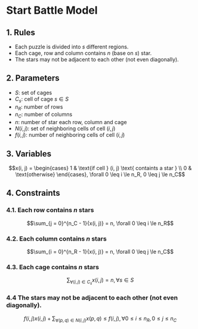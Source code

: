 # Start Battle Model

## 1. Rules

- Each puzzle is divided into $s$ different regions.
- Each cage, row and column contains $n$ (base on $s$) star.
- The stars may not be adjacent to each other (not even diagonally).

## 2. Parameters
- $S$: set of cages
- $C_s$: cell of cage $s \in S$
- $n_R$: number of rows
- $n_C$: number of columns
- $n$: number of star each row, column and cage
- $N(i, j)$: set of neighboring cells of cell $(i, j)$
- $f(i, j)$: number of neighboring cells of cell $(i, j)$

## 3. Variables

$$x(i, j) = \begin{cases}
    1 & \text{if cell } (i, j) \text{ containts a star } \\
    0 & \text{otherwise}
\end{cases}, \forall 0 \leq i \le n_R, 0 \leq j \le n_C$$


## 4. Constraints
### 4.1. Each row contains $n$ stars
$$\sum_{j = 0}^{n_C - 1}{x(i, j)} = n, \forall 0 \leq i \le n_R$$

### 4.2. Each column contains $n$ stars
$$\sum_{i = 0}^{n_R - 1}{x(i, j)} = n, \forall 0 \leq j \le n_C$$

### 4.3. Each cage contains $n$ stars
$$\sum_{\forall (i, j) \in C_s}{x(i, j)} = n, \forall s \in S$$

### 4.4 The stars may not be adjacent to each other (not even diagonally).
$$f(i, j) x(i, j) + \sum_{\forall (p, q) \in N(i, j)}{x(p, q)} \leq f(i, j), \forall 0 \leq i \le n_R, 0 \leq j \le n_C$$
